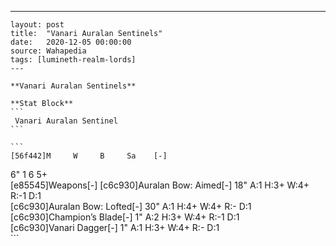 ---
    layout: post
    title:  "Vanari Auralan Sentinels"
    date:   2020-12-05 00:00:00
    source: Wahapedia
    tags: [lumineth-realm-lords]
    ---
    
    **Vanari Auralan Sentinels**
    
    **Stat Block**
    ```
     Vanari Auralan Sentinel
    ```
    
    ```
    [56f442]M     W     B     Sa    [-]
6"    1     6     5+    
[e85545]Weapons[-]
[c6c930]Auralan Bow: Aimed[-]
18"    A:1    H:3+   W:4+   R:-1   D:1   
[c6c930]Auralan Bow: Lofted[-]
30"    A:1    H:4+   W:4+   R:-    D:1   
[c6c930]Champion’s Blade[-]
1"     A:2    H:3+   W:4+   R:-1   D:1   
[c6c930]Vanari Dagger[-]
1"     A:1    H:3+   W:4+   R:-    D:1   
    ```
    
    
    